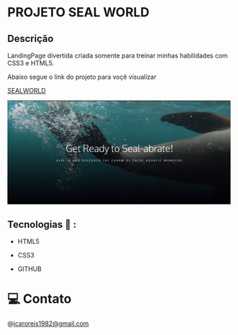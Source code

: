 # PROJETO SEAL WORLD

## Descrição
LandingPage divertida criada somente para treinar minhas habilidades com CSS3 e HTML5.

Abaixo segue o link do projeto para voçê visualizar

[SEALWORLD](https://site-projeto-seal-world.vercel.app/)

![SealProject](https://github.com/icaropaixao/Site-Projeto-SealWorld/blob/main/exemple.png?raw=true)

 ## Tecnologias 🤖 :

 - HTML5

 - CSS3

 - GITHUB

 # 💻 Contato 

 @icaroreis1982@gmail.com